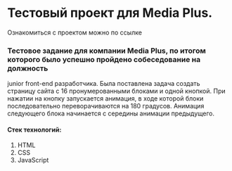 # Тестовый проект для Media Plus.
Ознакомиться с проектом можно по ссылке 

### Тестовое задание для компании Media Plus, по итогом которого было успешно пройдено собеседование на должность
junior front-end разработчика. Была поставлена задача создать страницу сайта с 16 пронумерованными блоками и одной кнопкой.
При нажатии на кнопку запускается анимация, в ходе которой блоки последовательно переворачиваются на 180 градусов. Анимация
следующего блока начинается с середины анимации предыдущего.

#### Стек технологий:
1. HTML
2. CSS
3. JavaScript
